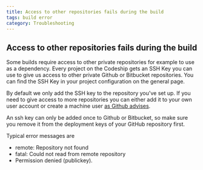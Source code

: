 ```yaml
---
title: Access to other repositories fails during the build
tags: build error
category: Troubleshooting
---
```


## Access to other repositories fails during the build

Some builds require access to other private repositories for example to use as a dependency. Every project on the Codeship gets an SSH Key you can use to give us access to other private Github or Bitbucket repositories. You can find the SSH Key in your project configuration on the general page.

By default we only add the SSH key to the repository you've set up. If you need to give access to more repositories you can either add it to your own user account or create a machine user [as Github advises](https://help.github.com/articles/managing-deploy-keys).

An ssh key can only be added once to Github or Bitbucket, so make sure you remove it from the deployment keys of your GitHub repository first.

Typical error messages are

* remote: Repository not found
* fatal: Could not read from remote repository
* Permission denied (publickey).
